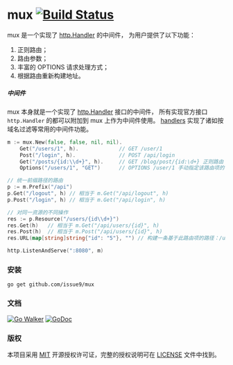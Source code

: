mux [![Build Status](https://travis-ci.org/issue9/mux.svg?branch=master)](https://travis-ci.org/issue9/mux)
======

mux 是一个实现了 [http.Handler](https://godoc.org/net/http#Handler) 的中间件，
为用户提供了以下功能：

1. 正则路由；
1. 路由参数；
1. 丰富的 OPTIONS 请求处理方式；
1. 根据路由重新构建地址。


##### 中间件

mux 本身就是一个实现了 [http.Handler](https://godoc.org/net/http#Handler) 接口的中间件，
所有实现官方接口 `http.Handler` 的都可以附加到 mux 上作为中间件使用。
[handlers](https://github.com/issue9/handlers) 实现了诸如按域名过滤等常用的中间件功能。


```go
m := mux.New(false, false, nil, nil).
    Get("/users/1", h).             // GET /user/1
    Post("/login", h).              // POST /api/login
    Get("/posts/{id:\\d+}", h).     // GET /blog/post/{id:\d+} 正则路由
    Options("/users/1", "GET")      // OPTIONS /user/1 手动指定该路由项的 OPTIONS 请求方法返回内容

// 统一前缀路径的路由
p := m.Prefix("/api")
p.Get("/logout", h) // 相当于 m.Get("/api/logout", h)
p.Post("/login", h) // 相当于 m.Get("/api/login", h)

// 对同一资源的不同操作
res := p.Resource("/users/{id\\d+}")
res.Get(h)   // 相当于 m.Get("/api/users/{id}", h)
res.Post(h)  // 相当于 m.Post("/api/users/{id}", h)
res.URL(map[string]string{"id": "5"}, "") // 构建一条基于此路由项的路径：/users/5

http.ListenAndServe(":8080", m)
```


### 安装

```shell
go get github.com/issue9/mux
```


### 文档

[![Go Walker](https://gowalker.org/api/v1/badge)](https://gowalker.org/github.com/issue9/mux)
[![GoDoc](https://godoc.org/github.com/issue9/mux?status.svg)](https://godoc.org/github.com/issue9/mux)


### 版权

本项目采用 [MIT](https://opensource.org/licenses/MIT) 开源授权许可证，完整的授权说明可在 [LICENSE](LICENSE) 文件中找到。
